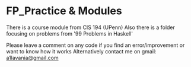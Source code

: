 # FP_Practice & Modules

There is a course module from CIS 194 (UPenn)
Also there is a folder focusing on problems from '99 Problems in Haskell'

Please leave a comment on any code if you find an error/improvement or want to know how it works
Alternatively contact me on gmail: a1lavania@gmail.com
